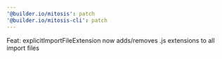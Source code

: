 ```yaml
---
'@builder.io/mitosis': patch
'@builder.io/mitosis-cli': patch
---
```


Feat: explicitImportFileExtension now adds/removes .js extensions to all import files
